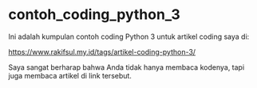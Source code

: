 # contoh_coding_python_3

Ini adalah kumpulan contoh coding Python 3 untuk artikel coding saya di:

https://www.rakifsul.my.id/tags/artikel-coding-python-3/

Saya sangat berharap bahwa Anda tidak hanya membaca kodenya, tapi juga membaca artikel di link tersebut.
